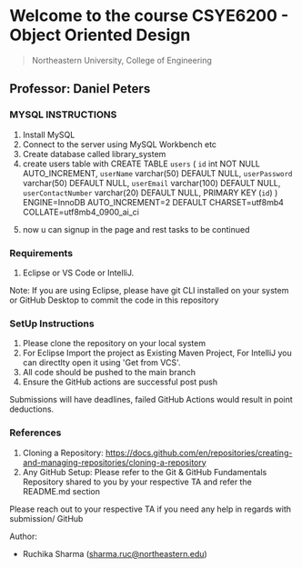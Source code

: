# Welcome to the course CSYE6200 - Object Oriented Design
> Northeastern University, College of Engineering


## Professor: Daniel Peters

### MYSQL INSTRUCTIONS
1. Install MySQL
2. Connect to the server using MySQL Workbench etc
3. Create database called library_system
4. create users table with CREATE TABLE `users` (
  `id` int NOT NULL AUTO_INCREMENT,
  `userName` varchar(50) DEFAULT NULL,
  `userPassword` varchar(50) DEFAULT NULL,
  `userEmail` varchar(100) DEFAULT NULL,
  `userContactNumber` varchar(20) DEFAULT NULL,
  PRIMARY KEY (`id`)
) ENGINE=InnoDB AUTO_INCREMENT=2 DEFAULT CHARSET=utf8mb4 COLLATE=utf8mb4_0900_ai_ci
5) now u can signup in the page and rest tasks to be continued


### Requirements
1. Eclipse or VS Code or IntelliJ.

Note: If you are using Eclipse, please have git CLI installed on your system or GitHub Desktop to commit the code in this repository

### SetUp Instructions
1. Please clone the repository on your local system
2. For Eclipse Import the project as Existing Maven Project, For IntelliJ you can directlty open it using 'Get from VCS'.
4. All code should be pushed to the main branch
3. Ensure the GitHub actions are successful post push

Submissions will have deadlines, failed GitHub Actions would result in point deductions.

### References
1. Cloning a Repository: <https://docs.github.com/en/repositories/creating-and-managing-repositories/cloning-a-repository>
2. Any GitHub Setup: Please refer to the Git & GitHub Fundamentals Repository shared to you by your respective TA and refer the README.md section

Please reach out to your respective TA if you need any help in regards with submission/ GitHub

Author:
- Ruchika Sharma (sharma.ruc@northeastern.edu)
